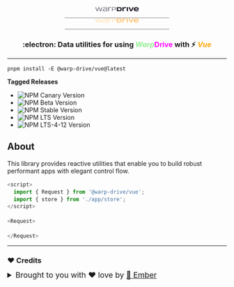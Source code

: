 <p align="center">
  <img
    class="project-logo"
    src="./logos/warp-drive-logo-dark.svg#gh-light-mode-only"
    alt="WarpDrive"
    width="200px"
    title="WarpDrive" />
  <img
    class="project-logo"
    src="./logos/warp-drive-logo-gold.svg#gh-dark-mode-only"
    alt="WarpDrive"
    width="200px"
    title="WarpDrive" />
</p>

<h3 align="center">:electron: Data utilities for using <em style="color: lightgreen">Warp</em><strong style="color: magenta">Drive</strong> with ⚡️ <em style="color: orange">Vue</em></h3>

---

```cli
pnpm install -E @warp-drive/vue@latest
```

**Tagged Releases**

- ![NPM Canary Version](https://img.shields.io/npm/v/%40warp-drive%2Fvue/canary?label=@canary&color=FFBF00)
- ![NPM Beta Version](https://img.shields.io/npm/v/%40warp-drive%2Fvue/bet?label=@beta&color=ff00ff)
- ![NPM Stable Version](https://img.shields.io/npm/v/%40warp-drive%2Fvue/latest?label=@latest&color=90EE90)
- ![NPM LTS Version](https://img.shields.io/npm/v/%40warp-drive%2Fvue/lts?label=@lts&color=0096FF)
- ![NPM LTS-4-12 Version](https://img.shields.io/npm/v/%40warp-drive%2Fvue/lts-4-12?label=@lts-4-12&color=bbbbbb)

## About

This library provides reactive utilities that enable you to build robust performant apps with elegant control flow.

```ts
<script>
  import { Request } from '@warp-drive/vue';
  import { store } from './app/store';
</script>

<Request>
  
</Request>


```



---


### ♥️ Credits

 <details>
   <summary>Brought to you with ♥️ love by <a href="https://emberjs.com" title="EmberJS">🐹 Ember</a></summary>

  <style type="text/css">
    img.project-logo {
       padding: 0 5em 1em 5em;
       width: 100px;
       border-bottom: 2px solid #bbb;
       margin: 0 auto;
       display: block;
     }
    details > summary {
      font-size: 1.1rem;
      line-height: 1rem;
      margin-bottom: 1rem;
    }
    details {
      font-size: 1rem;
    }
    details > summary strong {
      display: inline-block;
      padding: .2rem 0;
      color: #000;
      border-bottom: 3px solid #bbb;
    }

    details > details {
      margin-left: 2rem;
    }
    details > details > summary {
      font-size: 1rem;
      line-height: 1rem;
      margin-bottom: 1rem;
    }
    details > details > summary strong {
      display: inline-block;
      padding: .2rem 0;
      color: #555;
      border-bottom: 2px solid #555;
    }
    details > details {
      font-size: .85rem;
    }

    @media (prefers-color-scheme: dark) {
      details > summary strong {
        color: #fff;
      }
    }
    @media (prefers-color-scheme: dark) {
      details > details > summary strong {
        color: #afaba0;
      border-bottom: 2px solid #afaba0;
      }
    }
  </style>
</details>
